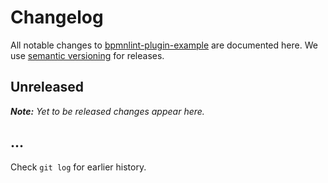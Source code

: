 # Changelog

All notable changes to [bpmnlint-plugin-example](https://github.com/camunda/bpmnlint-plugin-camunda-compat) are documented here. We use [semantic versioning](http://semver.org/) for releases.

## Unreleased

___Note:__ Yet to be released changes appear here._

## ...

Check `git log` for earlier history.